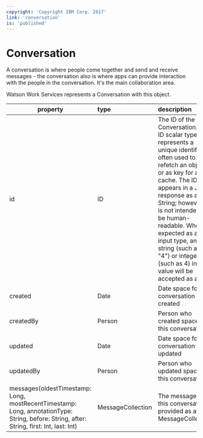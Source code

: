 ```yaml
---
copyright: 'Copyright IBM Corp. 2017'
link: 'conversation'
is: 'published'
---
```

# Conversation

A conversation is where people come together and send and receive messages - the conversation also is where
apps can provide interaction with the people in the conversation. It's the main collaboration area.

Watson Work Services represents a Conversation with this object.

| property      | type          | description  |
| ------------- |:------------- |:-----|
| id          | ID      | The ID of the Conversation. The ID scalar type represents a unique identifier, often used to refetch an object or as key for a cache. The ID type appears in a JSON response as a String; however, it is not intended to be human-readable. When expected as an input type, any string (such as "4") or integer (such as 4) input value will be accepted as an ID.|
| created     | Date        | Date space for this conversation was created |
| createdBy   | Person    | Person who created space for this conversation |
| updated     | Date    | Date space for this conversation  was updated |
| updatedBy   | Person | Person who updated space for this conversation  |
| messages(oldestTimestamp: Long, mostRecentTimestamp: Long, annotationType: String, before: String, after: String, first: Int, last: Int) | MessageCollection | The messages of this conversation provided as a MessageCollection
